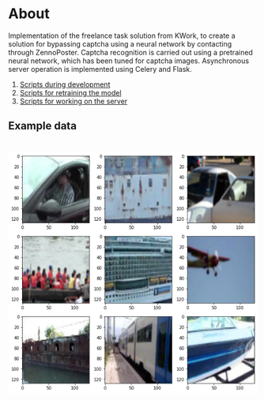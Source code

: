 # About
Implementation of the freelance task solution from KWork, to create a solution for bypassing captcha using a neural network by contacting through ZennoPoster.
Captcha recognition is carried out using a pretrained neural network, which has been tuned for captcha images.
Asynchronous server operation is implemented using Celery and Flask.

1. [Scripts during development](development/)
2. [Scripts for retraining the model](deployment/retraining/)
3. [Scripts for working on the server](deployment/server/)

## Example data
<h1 align="center">
  <img src="assets/example.png">
</h1>
